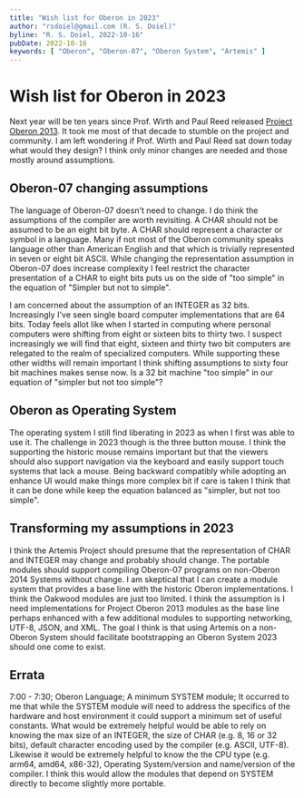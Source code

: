 ```yaml
---
title: "Wish list for Oberon in 2023"
author: "rsdoiel@gmail.com (R. S. Doiel)"
byline: "R. S. Doiel, 2022-10-16"
pubDate: 2022-10-16
keywords: [ "Oberon", "Oberon-07", "Oberon System", "Artemis" ]
---
```


Wish list for Oberon in 2023
===========================

Next year will be ten years since Prof. Wirth and Paul Reed released [Project Oberon 2013](https://www.projectoberon.com).  It took me most of that decade to stumble on the project and community.  I am left wondering if Prof. Wirth and Paul Reed sat down today what would they design? I think only minor changes are needed and those mostly around assumptions.

Oberon-07 changing assumptions
------------------------------

The language of Oberon-07 doesn't need to change. I do think the assumptions of the compiler are worth revisiting.  A CHAR should not be assumed to be an eight bit byte.  A CHAR should represent a character or symbol in a language. Many if not most of the Oberon community speaks language other than American English and that which is trivially represented in seven or eight bit ASCII.  While changing the representation assumption in Oberon-07 does increase complexity I feel restrict the character presentation of a CHAR to eight bits puts us on the side of "too simple" in the equation of "Simpler but not to simple".

I am concerned about the assumption of an INTEGER as 32 bits. Increasingly I've seen single board computer implementations that are 64 bits.  Today feels allot like when I started in computing where personal computers were shifting from eight or sixteen bits to thirty two.  I suspect increasingly we will find that eight, sixteen and thirty two bit computers are relegated to the realm of specialized computers. While supporting these other widths will remain important I think shifting assumptions to sixty four bit machines makes sense now. Is a 32 bit machine "too simple" in our equation of "simpler but not too simple"?



Oberon as Operating System
--------------------------

The operating system I still find liberating in 2023 as when I first was able to use it.  The challenge in 2023 though is the three button mouse. I think the supporting the historic mouse remains important but that the viewers should also support navigation via the keyboard and easily support touch systems that lack a mouse.  Being backward compatibly while adopting an enhance UI would make things more complex bit if care is taken I think that it can be done while keep the equation balanced as "simpler, but not too simple".

Transforming my assumptions in 2023
-----------------------------------

I think the Artemis Project should presume that the representation of CHAR and INTEGER may change and probably should change. The portable modules should support compiling Oberon-07 programs on non-Oberon 2014 Systems without change.  I am skeptical that I can create a module system that provides a base line with the historic Oberon implementations. I think the Oakwood modules are just too limited. I think the assumption is I need implementations for Project Oberon 2013 modules as the base line perhaps enhanced with a few additional modules to supporting networking, UTF-8, JSON, and XML. The goal I think is that using Artemis on a non-Oberon System should facilitate bootstrapping an Oberon System 2023 should one come to exist.

Errata
------

7:00 - 7:30; Oberon Language; A minimum SYSTEM module; It occurred to me that while the SYSTEM module will need to address the specifics of the hardware and host environment it could support a minimum set of useful constants. What would be extremely helpful would be able to rely on knowing the max size of an INTEGER, the size of CHAR (e.g. 8, 16 or 32 bits), default character encoding used by the compiler (e.g. ASCII, UTF-8). Likewise it would be extremely helpful to know the the CPU type (e.g. arm64, amd64, x86-32), Operating System/version and name/version of the compiler.  I think this would allow the modules that depend on SYSTEM directly to become slightly more portable.
